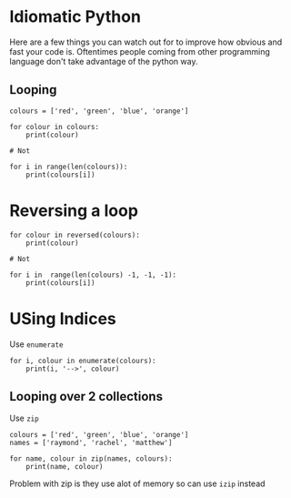 # Idiomatic Python

Here are a few things you can watch out for to improve how obvious and fast your code is.
Oftentimes people coming from other programming language don't take advantage of the python way.

## Looping

    colours = ['red', 'green', 'blue', 'orange']

    for colour in colours:
        print(colour)

    # Not

    for i in range(len(colours)):
        print(colours[i])

# Reversing a loop

    for colour in reversed(colours):
        print(colour)

    # Not

    for i in  range(len(colours) -1, -1, -1):
        print(colours[i])
    
# USing Indices

Use `enumerate`

    for i, colour in enumerate(colours):
        print(i, '-->', colour)

## Looping over 2 collections

Use `zip`

    colours = ['red', 'green', 'blue', 'orange']
    names = ['raymond', 'rachel', 'matthew']

    for name, colour in zip(names, colours):
        print(name, colour)

Problem with zip is they use alot of memory so can use `izip` instead